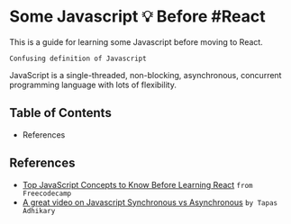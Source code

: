 # Some Javascript 💡 Before #React

This is a guide for learning some Javascript before moving to React.

`Confusing definition of Javascript`

JavaScript is a single-threaded, non-blocking, asynchronous, concurrent programming language with lots of flexibility.

## Table of Contents
- References

## References

- [Top JavaScript Concepts to Know Before Learning React](https://www.freecodecamp.org/news/top-javascript-concepts-to-know-before-learning-react/) `from Freecodecamp`
- [A great video on Javascript Synchronous vs Asynchronous](https://www.youtube.com/watch?v=pIjfzjsoVw4&t=2s) `by Tapas Adhikary`
